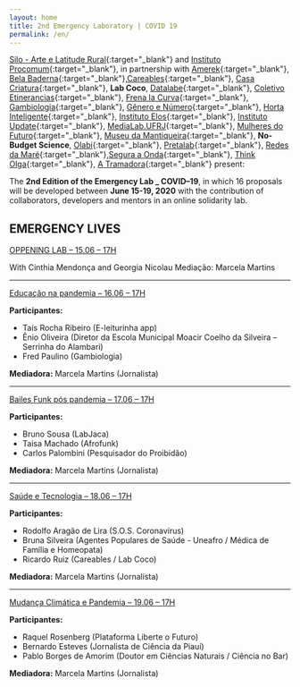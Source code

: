 ```yaml
---
layout: home
title: 2nd Emergency Laboratory | COVID 19
permalink: /en/
---
```


[Silo - Arte e Latitude Rural](https://silo.org.br/){:target="_blank"} and [Instituto Procomum](https://www.procomum.org/){:target="_blank"}, in partnership with [Amerek](https://twitter.com/amerek_ufmg){:target="_blank"}, [Bela Baderna](http://belabaderna.com.br/){:target="_blank"},[Careables](https://www.careables.org/){:target="_blank"}, [Casa Criatura](https://www.instagram.com/casacriatura/){:target="_blank"}, **Lab Coco**, [Datalabe](https://datalabe.org/){:target="_blank"}, [Coletivo Etinerancias](https://www.instagram.com/etinerancias){:target="_blank"}, [Frena la Curva](https://frenalacurva.net/){:target="_blank"}, [Gambiologia](http://www.gambiologia.net/blog/){:target="_blank"}, [Gênero e Número](http://www.generonumero.media/){:target="_blank"},
[Horta Inteligente](https://hortainteligente.wixsite.com/hortainteligente){:target="_blank"}, [Instituto Elos](https://institutoelos.org/){:target="_blank"}, [Instituto Update](https://www.institutoupdate.org.br/){:target="_blank"}, [MediaLab.UFRJ](href="http://medialabufrj.net/"){:target="_blank"}, [Mulheres do Futuro](https://www.instagram.com/mulheresdofuturopa/){:target="_blank"}, [Museu da Mantiqueira](https://museudamantiqueira.com.br/){:target="_blank"}, **No-Budget Science**, [Olabi](https://www.olabi.org.br){:target="_blank"}, [Pretalab](https://www.pretalab.com/){:target="_blank"}, [Redes da Maré](http://www.redesdamare.org.br/){:target="_blank"},[Segura a Onda](https://seguraaonda.com.br/){:target="_blank"}, [Think Olga](https://www.thinkolga.com/){:target="_blank"}, [A Tramadora](https://www.tramadora.net/){:target="_blank"} present:

The **2nd Edition of the Emergency Lab _ COVID–19**, in which 16 proposals will be developed between **June 15-19, 2020** with the contribution of collaborators, developers and mentors in an online solidarity lab.


## EMERGENCY LIVES

[OPPENING LAB – 15.06 – 17H](https://www.youtube.com/watch?v=oI8ndlAp_6c&feature=emb_title)
  
With Cinthia Mendonça and Georgia Nicolau
Mediação: Marcela Martins
     
  ---
    
[Educação na pandemia – 16.06 – 17H](https://www.youtube.com/watch?v=NyuOxL33dqI&feature=youtu.be)
  
**Participantes:**
* Taís Rocha Ribeiro (E-leiturinha app)
* Ênio Oliveira (Diretor da Escola Municipal Moacir Coelho da Silveira – Serrinha do Alambari)
* Fred Paulino (Gambiologia)
  
**Mediadora:** 
Marcela Martins (Jornalista)
  
---
  
[Bailes Funk pós pandemia  – 17.06 – 17H](https://www.youtube.com/watch?v=Et4vz77e-N4&feature=youtu.be)
  
**Participantes:**
* Bruno Sousa (LabJaca)
* Taisa Machado (Afrofunk)
* Carlos Palombini (Pesquisador do Proibidão)
  
**Mediadora:** 
Marcela Martins (Jornalista)
   
---
   
[Saúde e Tecnologia – 18.06 – 17H](https://www.youtube.com/watch?v=QwYD1MfnXms&feature=youtu.be)
  
**Participantes:**
* Rodolfo Aragão de Lira (S.O.S. Coronavírus)
* Bruna Silveira (Agentes Populares de Saúde - Uneafro / Médica de Família e Homeopata)
* Ricardo Ruiz (Careables / Lab Coco)
    
**Mediadora:** 
Marcela Martins (Jornalista)
    
---
  
[Mudança Climática e Pandemia – 19.06 – 17H](https://www.youtube.com/watch?v=I6RHzYbDB3o&feature=youtu.be)
  
**Participantes:**
* Raquel Rosenberg (Plataforma Liberte o Futuro)
* Bernardo Esteves (Jornalista de Ciência da Piauí)
* Pablo Borges de Amorim (Doutor em Ciências Naturais / Ciência no Bar)
  
**Mediadora:** 
Marcela Martins (Jornalista)